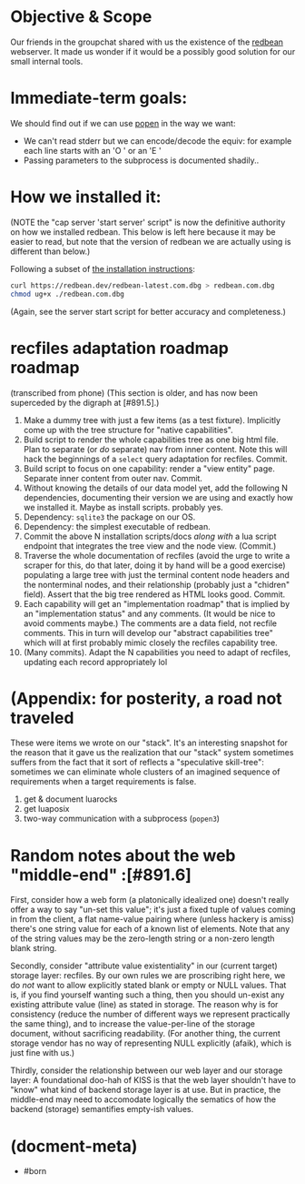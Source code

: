 # Objective & Scope

Our friends in the groupchat shared with us the existence of the [redbean][red1]
webserver. It made us wonder if it would be a possibly good solution for our
small internal tools.


# Immediate-term goals:

We should find out if we can use [popen][lua1] in the way we want:
  - We can't read stderr but we can encode/decode the equiv:
    for example each line starts with an 'O ' or an 'E '
  - Passing parameters to the subprocess is documented shadily..


# How we installed it:

(NOTE the "cap server 'start server' script" is now the definitive authority
on how we installed redbean. This below is left here because it may be easier
to read, but note that the version of redbean we are actually using is different
than below.)

Following a subset of [the installation instructions][red2]:

```bash
curl https://redbean.dev/redbean-latest.com.dbg > redbean.com.dbg
chmod ug+x ./redbean.com.dbg
```

(Again, see the server start script for better accuracy and completeness.)


# recfiles adaptation roadmap roadmap

(transcribed from phone)
(This section is older,
and has now been superceded by the digraph at [#891.5].)

1. Make a dummy tree with just a few items (as a test fixture).
Implicitly come up with the tree structure for "native capabilities".
1. Build script to render the whole capabilities tree as one big
html file. Plan to separate (or _do_ separate) nav from inner
content. Note this will hack the beginnings of a `select` query
adaptation for recfiles. Commit.
1. Build script to focus on one capability: render a "view entity"
page. Separate inner content from outer nav. Commit.
1. Without knowing the details of our data model yet, add the following
N dependencies, documenting their version we are using and exactly how
we installed it. Maybe as install scripts. probably yes.
1. Dependency: `sqlite3` the package on our OS.
1. Dependency: the simplest executable of redbean.
1. Commit the above N installation scripts/docs *along with* a lua
script endpoint that integrates the tree view and the node view. (Commit.)
1. Traverse the whole documentation of recfiles (avoid the urge to write
a scraper for this, do that later, doing it by hand will be a good exercise)
populating a large tree with just the terminal content node headers and
the nonterminal nodes, and their relationship (probably just a "chidren"
field). Assert that the big tree rendered as HTML looks good. Commit.
1. Each capability will get an "implementation roadmap" that is implied
by an "implementation status" and any comments. (It would be nice to avoid
comments maybe.) The comments are a data field, not recfile comments.
This in turn will develop our "abstract capabilities tree" which will at
first probably mimic closely the recfiles capability tree.
1. (Many commits). Adapt the N capabilities you need to adapt of recfiles,
updating each record appropriately lol


# (Appendix: for posterity, a road not traveled

These were items we wrote on our "stack". It's an interesting snapshot
for the reason that it gave us the realization that our "stack" system
sometimes suffers from the fact that it sort of reflects a "speculative
skill-tree": sometimes we can eliminate whole clusters of an imagined
sequence of requirements when a target requirements is false.

1. get & document luarocks
1. get luaposix
1. two-way communication with a subprocess (`popen3`)


# Random notes about the web "middle-end" :[#891.6]

First, consider how a web form (a platonically idealized one) doesn't really
offer a way to say "un-set this value"; it's just a fixed tuple of values
coming in from the client, a flat name-value pairing where (unless hackery is
amiss) there's one string value for each of a known list of elements. Note that
any of the string values may be the zero-length string or a non-zero length
blank string.

Secondly, consider "attribute value existentiality" in our (current target)
storage layer: recfiles. By our own rules we are proscribing right here,
we do *not* want to allow explicitly stated blank or empty or NULL values.
That is, if you find yourself wanting such a thing, then you should un-exist
any existing attribute value (line) as stated in storage. The reason why is
for consistency (reduce the number of different ways we represent practically
the same thing), and to increase the value-per-line of the storage document,
without sacrificing readability. (For another thing, the current storage vendor
has no way of representing NULL explicitly (afaik), which is just fine with us.)

Thirdly, consider the relationship between our web layer and our storage layer:
A foundational doo-hah of KISS is that the web layer shouldn't have to "know"
what kind of backend storage layer is at use. But in practice, the middle-end
may need to accomodate logically the sematics of how the backend (storage)
semantifies empty-ish values.


[lua1]: https://www.lua.org/manual/5.4/manual.html#pdf-io.popen
[red2]: https://redbean.dev/#install
[red1]: https://redbean.dev/


# (docment-meta)

- #born
